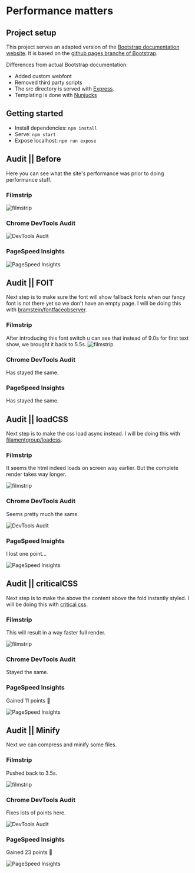 # Performance matters

## Project setup

This project serves an adapted version of the [Bootstrap documentation website](http://getbootstrap.com/). It is based on the [github pages branche of Bootstrap](https://github.com/twbs/bootstrap/tree/gh-pages).

Differences from actual Bootstrap documentation:

- Added custom webfont
- Removed third party scripts
- The src directory is served with [Express](https://expressjs.com/).
- Templating is done with [Nunjucks](https://mozilla.github.io/nunjucks/)

## Getting started

- Install dependencies: `npm install`
- Serve: `npm start`
- Expose localhost: `npm run expose`

## Audit || Before

Here you can see what the site's performance was prior to doing performance stuff.

### Filmstrip
![filmstrip](./readme-images/PM-before-filmstrip.png)

### Chrome DevTools Audit
![DevTools Audit](./readme-images/PM-before-chromeAudit.png)

### PageSpeed Insights
![PageSpeed Insights](./readme-images/PM-before-PageSpeedInsights.png)

## Audit || FOIT

Next step is to make sure the font will show fallback fonts when our fancy font is not there yet so we don't have an empty page. I will be doing this with [bramstein/fontfaceobserver](https://github.com/bramstein/fontfaceobserver).

### Filmstrip
After introducing this font switch u can see that instead of 9.0s for first text show, we brought it back to 5.5s.
![filmstrip](./readme-images/PM-FOIT-filmstrip.png)

### Chrome DevTools Audit
Has stayed the same.

### PageSpeed Insights
Has stayed the same.

## Audit || loadCSS

Next step is to make the css load async instead.  I will be doing this with [filamentgroup/loadcss](https://github.com/filamentgroup/loadCSS).


### Filmstrip
It seems the html indeed loads on screen way earlier. But the complete render takes way longer.

![filmstrip](./readme-images/PM-loadCSS-filmstrip.png)

### Chrome DevTools Audit
Seems pretty much the same.

![DevTools Audit](./readme-images/PM-loadCSS-chromeAudit.png)

### PageSpeed Insights
I lost one point...

![PageSpeed Insights](./readme-images/PM-loadCSS-PageSpeedInsights.png)

## Audit || criticalCSS

Next step is to make the above the content above the fold instantly styled.  I will be doing this with [critical css](https://jonassebastianohlsson.com/criticalpathcssgenerator/).


### Filmstrip
This will result in a way faster full render.

![filmstrip](./readme-images/PM-critical-filmstrip.png)

### Chrome DevTools Audit
Stayed the same.

### PageSpeed Insights
Gained 11 points :tada:

![PageSpeed Insights](./readme-images/PM-critical-PageSpeedInsights.png)

## Audit || Minify

Next we can compress and minify some files.

### Filmstrip
Pushed back to 3.5s.

![filmstrip](./readme-images/PM-minify-filmstrip.png)

### Chrome DevTools Audit
Fixes lots of points here.

![DevTools Audit](./readme-images/PM-minify-chromeAudit.png)

### PageSpeed Insights
Gained 23 points :tada:

![PageSpeed Insights](./readme-images/PM-minify-PageSpeedInsights.png)
